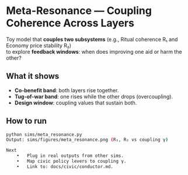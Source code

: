 # Meta-Resonance — Coupling Coherence Across Layers

Toy model that **couples two subsystems** (e.g., Ritual coherence R₁ and Economy price stability R₂)  
to explore **feedback windows**: when does improving one aid or harm the other?

## What it shows
- **Co-benefit band**: both layers rise together.
- **Tug-of-war band**: one rises while the other drops (overcoupling).
- **Design window**: coupling values that sustain both.

## How to run
```bash
python sims/meta_resonance.py
Output: sims/figures/meta_resonance.png (R₁, R₂ vs coupling γ)

Next
	•	Plug in real outputs from other sims.
	•	Map civic policy levers to coupling γ.
	•	Link to: docs/civic/conductor.md.
